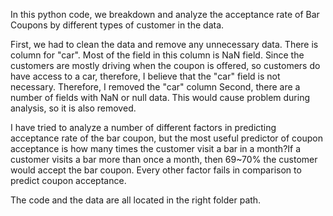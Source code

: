 In this python code, we breakdown and analyze the acceptance rate of Bar Coupons by different types of customer in the data.

First, we had to clean the data and remove any unnecessary data.  There is column for "car".  Most of the field in this column is NaN field.  Since the customers are mostly driving when the coupon is offered, so customers do have access to a car, therefore, I believe that the "car" field is not necessary.  Therefore, I removed the "car" column
Second, there are a number of fields with NaN or null data.  This would cause problem during analysis, so it is also removed.

I have tried to analyze a number of different factors in predicting acceptance rate of the bar coupon, but the most useful predictor of coupon acceptance is how many times the customer visit a bar in a month?If a customer visits a bar more than once a month, then 69~70% the customer would accept the bar coupon.  Every other factor fails in comparison to predict coupon acceptance.

The code and the data are all located in the right folder path.
